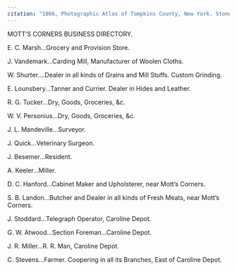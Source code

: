 ```yaml
---
citation: "1866, Photographic Atlas of Tompkins County, New York. Stone & Stewart, Philadelphia, p21."
---
```


MOTT’S CORNERS BUSINESS DIRECTORY. 

E. C. Marsh...Grocery and Provision Store. 

J. Vandemark...Carding Mill, Manufacturer of Woolen Cloths. 

W. Shurter....Dealer in all kinds of Grains and Mill Stuffs. Custom Grinding. 

E. Lounsbery...Tanner and Currier. Dealer in Hides and Leather. 

R. G. Tucker...Dry, Goods, Groceries, &c.

W. V. Personius...Dry, Goods, Groceries, &c.

J. L. Mandeville...Surveyor. 

J. Quick...Veterinary Surgeon. 

J. Besemer...Resident. 

A. Keeler...Miller. 

D. C. Hanford...Cabinet Maker and Upholsterer, near Mott’s Corners. 

S. B. Landon...Butcher and Dealer in all kinds of Fresh Meats, near Mott’s Corners. 

J. Stoddard...Telegraph Operator, Caroline Depot. 

G. W. Atwood...Section Foreman...Caroline Depot. 

J. R. Miller...R. R. Man, Caroline Depot. 

C. Stevens...Farmer. Coopering in all its Branches, East of Caroline Depot. 

